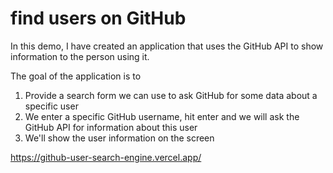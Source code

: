 
# find users on GitHub

In this demo, I have created an application that uses the GitHub API to show information to the person using it. 

The goal of the application is to

1. Provide a search form we can use to ask GitHub for some data about a specific user
2. We enter a specific GitHub username, hit enter and we will ask the GitHub API for information about this user
3. We'll show the user information on the screen


https://github-user-search-engine.vercel.app/

